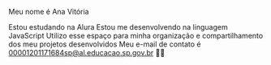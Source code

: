 Meu nome é Ana Vitória

Estou estudando na Alura
Estou me desenvolvendo na linguagem JavaScript
Utilizo esse espaço para minha organização e compartilhamento dos meu projetos desenvolvidos
Meu e-mail de contato é 00001201171684sp@al.educacao.sp.gov.br
💖💕
